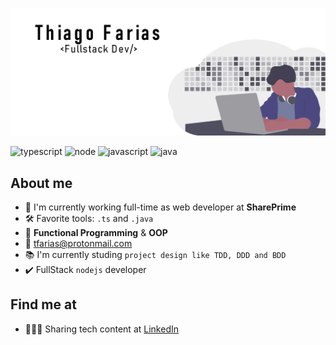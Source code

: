 ![BANNER](https://raw.githubusercontent.com/githiago-f/githiago-f/master/src/banner.png)

![typescript](https://img.shields.io/badge/typescript%20-blue.svg)
![node](https://img.shields.io/badge/node-green.svg)
![javascript](https://img.shields.io/badge/javascript%20-yellow.svg)
![java](https://img.shields.io/badge/java%20-orange.svg)

## About me
 - 💼 I'm currently working full-time as web developer at **SharePrime**
 - 🛠  Favorite tools: `.ts` and `.java`
 - 🖤 **Functional Programming** & **OOP**
 - 📧 tfarias@protonmail.com
 - 📚 I'm currently studing `project design like TDD, DDD and BDD`
 - ✔️ FullStack `nodejs` developer

## Find me at
 - 👨🏽‍💻 Sharing tech content at [LinkedIn](https://www.linkedin.com/in/githiago-f/)
